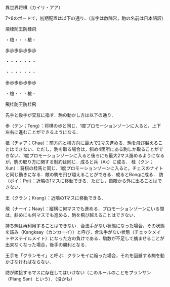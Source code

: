 異世界将棋（カイリ・アア）

7×8のボードで，初期配置は以下の通り．（赤字は敵陣営，駒の名前は日本語訳）

飛桂防王防桂飛

・槍・・・槍・

歩歩歩歩歩歩歩

・・・・・・・

・・・・・・・

歩歩歩歩歩歩歩

・槍・・・槍・

飛桂防王防桂飛

先手と後手が交互に指す．駒の動かし方は以下の通り．

歩（テン；Teng）：将棋の歩と同じ．1度プロモーションゾーンに入ると，上下左右に進むことができるようになる．

槍（チャア；Chaa）：前方向と横方向に最大で2マス進める．駒を飛び越えることはできない．ただし，駒を取る場合は，斜め4箇所にある駒しか取ることができない．1度プロモーションゾーンに入ると後ろにも最大2マス進めるようになるが，駒の取り方に関する制約は同じ．成ると兵（Ak）に成る．
桂（クン；Xun）：将棋の桂馬と同じ．1度プロモーションゾーンに入ると，チェスのナイトと同じ動きになる．敵の駒を飛び越えることができる．成るとBongに成る．
防（ポイ；Poi）：近隣の1マスに移動できる．ただし，自陣から外に出ることはできない．

王（クラン；Krang）：近隣の1マスに移動できる．

飛（ナーイ；Naay）：縦横に何マスでも進める．プロモーションゾーンにいる間は，斜めにも何マスでも進める．駒を飛び越えることはできない．

持ち駒は再利用することはできない．合法手がない状態になった場合，その状態を詰み（Kangkaay（カンカーイ））と呼び，合法手がない状態（チェックメイトやステイルメイト）になった方の負けである．駒数が不足して摘ませることが出来なくなった場合，後手の勝利となる．

王手を「クランモイ」と呼ぶ．クランモイに陥った場合，それを回避する駒を動かさなければならない．

防が隣接するマスに存在してはいけない（このルールのことをプランサン（Plang San）という）．（没かも）
